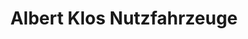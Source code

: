 ---
title: "Albert Klos Nutzfahrzeuge"
url: /kaufungen/albert-klos-nutzfahrzeuge/
shop: Autohaus
---